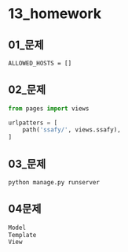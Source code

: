 # 13_homework

## 01_문제

```html
ALLOWED_HOSTS = []
```

## 02_문제

```python
from pages import views

urlpatters = [
    path('ssafy/', views.ssafy),
]
```

## 03_문제

``` html
python manage.py runserver
```

## 04문제

```html
Model
Template
View
```

